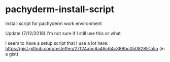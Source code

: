 # pachyderm-install-script
Install script for pachyderm work environment

Update (7/12/2018) I'm not sure if I still use this or what

I seem to have a setup script that I use a lot here: https://gist.github.com/msteffen/27f24a5c8a46c64c388bc05082851a5a (in a gist)
